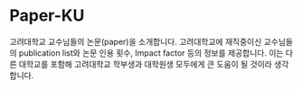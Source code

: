 # Paper-KU
고려대학교 교수님들의 논문(paper)을 소개합니다.
고려대학교에 재직중이신 교수님들의 publication list와 논문 인용 횟수, Impact factor 등의 정보를 제공합니다.
이는 다른 대학교를 포함해 고려대학교 학부생과 대학원생 모두에게 큰 도움이 될 것이라 생각합니다.
